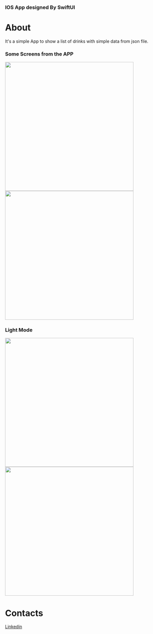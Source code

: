 ### IOS App designed By SwiftUI

# About
It's a simple App to show a list of drinks with simple data from json file.

### Some Screens from the APP
<img src="https://github.com/hazemtarik/Coffee-Shop/blob/main/Docs/Home.png" width="420"/> <img src="https://github.com/hazemtarik/Coffee-Shop/blob/main/Docs/Details.png" width="420"/>

### Light Mode
<img src="https://github.com/hazemtarik/Coffee-Shop/blob/main/Docs/Light1.png" width="420"/> <img src="https://github.com/hazemtarik/Coffee-Shop/blob/main/Docs/Light2.png" width="420"/>

# Contacts

[Linkedin](https://www.linkedin.com/in/hazemtarik/)
